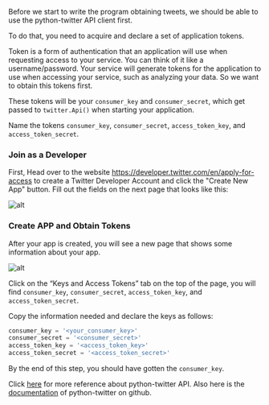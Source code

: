 Before we start to write the program obtaining tweets, we should be able to use the python-twitter API client first.

To do that, you need to acquire and declare a set of application tokens. 



Token is a form of authentication that an application will use when requesting access to your service. You can think of it like a username/password. Your service will generate tokens for the application to use when accessing your service, such as analyzing your data. So we want to obtain this tokens first.



These tokens will be your `consumer_key` and `consumer_secret`, which get passed to `twitter.Api()` when starting your application.

Name the tokens `consumer_key`, `consumer_secret`, `access_token_key`, and `access_token_secret`.

### Join as a Developer

First, Head over to the website https://developer.twitter.com/en/apply-for-access to create a Twitter Developer Account and click the "Create New App" button. Fill out the fields on the next page that looks like this:

![alt](./image/python-twitter-app-creation-part1.png)

### Create APP and Obtain Tokens

After your app is created, you will see a new page that shows some information about your app.

![alt](./image/python-twitter-app-creation-part2.png)

Click on the  “Keys and Access Tokens” tab on the top of the page, you will find `consumer_key`, `consumer_secret`, `access_token_key`, and `access_token_secret`.

Copy the information needed and declare the keys as follows:

```python
consumer_key = '<your_consumer_key>'
consumer_secret = '<consumer_secret>'
access_token_key = '<access_token_key>'
access_token_secret = '<access_token_secret>'
```

By the end of this step, you should have gotten the `consumer_key`.



Click [here](https://python-twitter.readthedocs.io/en/latest/) for more reference about python-twitter API. Also here is the [documentation](https://github.com/bear/python-twitter) of python-twitter on github.

